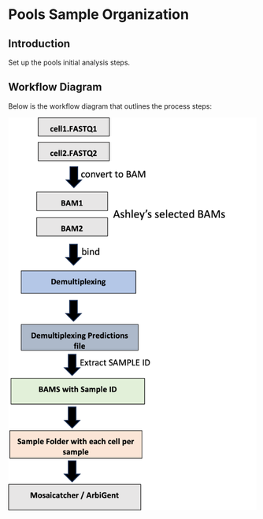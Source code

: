 # Pools Sample Organization

## Introduction
Set up the pools initial analysis steps.

## Workflow Diagram
Below is the workflow diagram that outlines the process steps:

![Workflow Diagram](images/plan.png)

